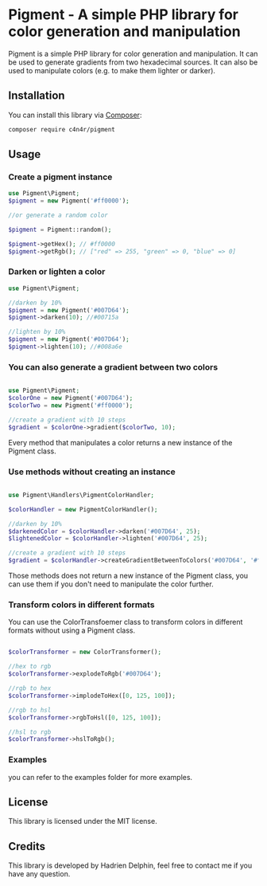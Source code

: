 # Pigment - A simple PHP library for color generation and manipulation

Pigment is a simple PHP library for color generation and manipulation. It can be used to generate gradients from two hexadecimal sources. It can also be used to manipulate colors (e.g. to make them lighter or darker).

## Installation

You can install this library via [Composer](https://getcomposer.org/):

```bash
composer require c4n4r/pigment
```

## Usage

### Create a pigment instance

```php
use Pigment\Pigment;
$pigment = new Pigment('#ff0000');

//or generate a random color

$pigment = Pigment::random();

$pigment->getHex(); // #ff0000
$pigment->getRgb(); // ["red" => 255, "green" => 0, "blue" => 0]
```

### Darken or lighten a color

```php
use Pigment\Pigment;

//darken by 10%
$pigment = new Pigment('#007D64');
$pigment->darken(10); //#00715a

//lighten by 10%
$pigment = new Pigment('#007D64');
$pigment->lighten(10); //#008a6e
```

### You can also generate a gradient between two colors

```php

use Pigment\Pigment;
$colorOne = new Pigment('#007D64');
$colorTwo = new Pigment('#ff0000');

//create a gradient with 10 steps
$gradient = $colorOne->gradient($colorTwo, 10);
```

Every method that manipulates a color returns a new instance of the Pigment class.

### Use methods without creating an instance

```php

use Pigment\Handlers\PigmentColorHandler;

$colorHandler = new PigmentColorHandler();

//darken by 10%
$darkenedColor = $colorHandler->darken('#007D64', 25);
$lightenedColor = $colorHandler->lighten('#007D64', 25);

//create a gradient with 10 steps
$gradient = $colorHandler->createGradientBetweenToColors('#007D64', '#ff0000', 10);
```

Those methods does not return a new instance of the Pigment class, you can use them if you don't need to manipulate the color further.

### Transform colors in different formats

You can use the ColorTransfoemer class to transform colors in different formats without using a Pigment class.

```php

$colorTransformer = new ColorTransformer();

//hex to rgb
$colorTransformer->explodeToRgb('#007D64');

//rgb to hex
$colorTransformer->implodeToHex([0, 125, 100]);

//rgb to hsl
$colorTransformer->rgbToHsl([0, 125, 100]);

//hsl to rgb
$colorTransformer->hslToRgb();

```

### Examples

you can refer to the examples folder for more examples.

## License

This library is licensed under the MIT license.

## Credits

This library is developed by Hadrien Delphin, feel free to contact me if you have any question.
